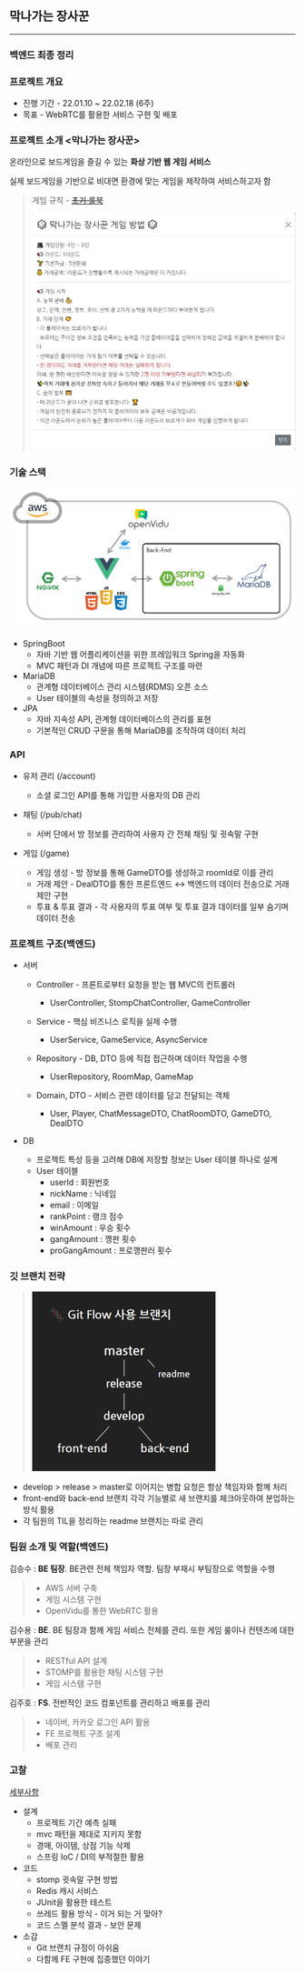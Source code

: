 ## 막나가는 장사꾼

---

### 백엔드 최종 정리



### 프로젝트 개요

- 진행 기간 - 22.01.10 ~ 22.02.18 (6주)
- 목표 - WebRTC를 활용한 서비스 구현 및 배포



### 프로젝트 소개 <막나가는 장사꾼>

온라인으로 보드게임을 즐길 수 있는 **화상 기반 웹 게임 서비스**

실제 보드게임을 기반으로 비대면 환경에 맞는 게임을 제작하여 서비스하고자 함

>  게임 규칙 - [~~초기 룰북~~](README.assets/막나가는_장사꾼_룰북.md)
>
>  ![최종 룰북](README.assets/최종_룰북.jpg)



### 기술 스택

![서비스_아키텍처.png](README.assets/서비스_아키텍처.png)

- SpringBoot
  - 자바 기반 웹 어플리케이션을 위한 프레임워크 Spring을 자동화
  - MVC 패턴과 DI 개념에 따른 프로젝트 구조를 마련
- MariaDB
  - 관계형 데이터베이스 관리 시스템(RDMS) 오픈 소스
  - User 테이블의 속성을 정의하고 저장
- JPA
  - 자바 지속성 API, 관계형 데이터베이스의 관리를 표현
  - 기본적인 CRUD 구문을 통해 MariaDB를 조작하여 데이터 처리



### API

- 유저 관리 (/account)
  - 소셜 로그인 API를 통해 가입한 사용자의 DB 관리

- 채팅 (/pub/chat)
  - 서버 단에서 방 정보를 관리하여 사용자 간 전체 채팅 및 귓속말 구현

- 게임 (/game)
  - 게임 생성 - 방 정보를 통해 GameDTO를 생성하고 roomId로 이를 관리
  - 거래 제안 - DealDTO를 통한 프론트엔드 ↔ 백엔드의 데이터 전송으로 거래 제안 구현
  - 투표 & 투표 결과 - 각 사용자의 투표 여부 및 투표 결과 데이터를 일부 숨기며 데이터 전송




### 프로젝트 구조(백엔드)

- 서버

  - Controller - 프론트로부터 요청을 받는 웹 MVC의 컨트롤러
    - UserController, StompChatController, GameController
  - Service - 핵심 비즈니스 로직을 실제 수행

    - UserService, GameService, AsyncService
  - Repository - DB, DTO 등에 직접 접근하며 데이터 작업을 수행

    - UserRepository, RoomMap, GameMap
  - Domain, DTO - 서비스 관련 데이터를 담고 전달되는 객체

    - User, Player, ChatMessageDTO, ChatRoomDTO, GameDTO, DealDTO

  

- DB

  - 프로젝트 특성 등을 고려해 DB에 저장할 정보는 User 테이블 하나로 설계
  - User 테이블
    - userId : 회원번호
    - nickName : 닉네임
    - email : 이메일
    - rankPoint : 랭크 점수
    - winAmount : 우승 횟수
    - gangAmount : 깽판 횟수
    - proGangAmount : 프로깽판러 횟수



### 깃 브랜치 전략

>  ![01_깃_컨벤션.jpg](README.assets/01_깃_컨벤션.jpg)

- develop > release > master로 이어지는 병합 요청은 항상 책임자와 함께 처리
- front-end와 back-end 브랜치 각각 기능별로 새 브랜치를 체크아웃하여 분업하는 방식 활용
- 각 팀원의 TIL을 정리하는 readme 브랜치는 따로 관리



### 팀원 소개 및 역할(백엔드)

김승수 : **BE 팀장**. BE관련 전체 책임자 역할. 팀장 부재시 부팀장으로 역할을 수행

> - AWS 서버 구축
> - 게임 시스템 구현
> - OpenVidu를 통한 WebRTC 활용

김수용 : **BE**. BE 팀장과 함께 게임 서비스 전체를 관리. 또한 게임 룰이나 컨텐츠에 대한 부분을 관리

> - RESTful API 설계
> - STOMP를 활용한 채팅 시스템 구현
> - 게임 시스템 구현

김주호 : **FS**. 전반적인 코드 컴포넌트를 관리하고 배포를 관리

> - 네이버, 카카오 로그인 API 활용
> - FE 프로젝트 구조 설계
> - 배포 관리



### 고찰

[세부사항](../README/김수용/막나가는_장사꾼_백엔드_최종정리_고찰.md)

- 설계
  - 프로젝트 기간 예측 실패
  - mvc 패턴을 제대로 지키지 못함
  - 경매, 아이템, 상점 기능 삭제
  - 스프링 IoC / DI의 부적절한 활용
- 코드
  - stomp 귓속말 구현 방법
  - Redis 캐시 서비스
  - JUnit을 활용한 테스트
  - 쓰레드 활용 방식 - 이거 되는 거 맞아?
  - 코드 스멜 분석 결과 - 보안 문제
- 소감
  - Git 브랜치 규정이 아쉬움
  - 다함께 FE 구현에 집중했던 이야기
